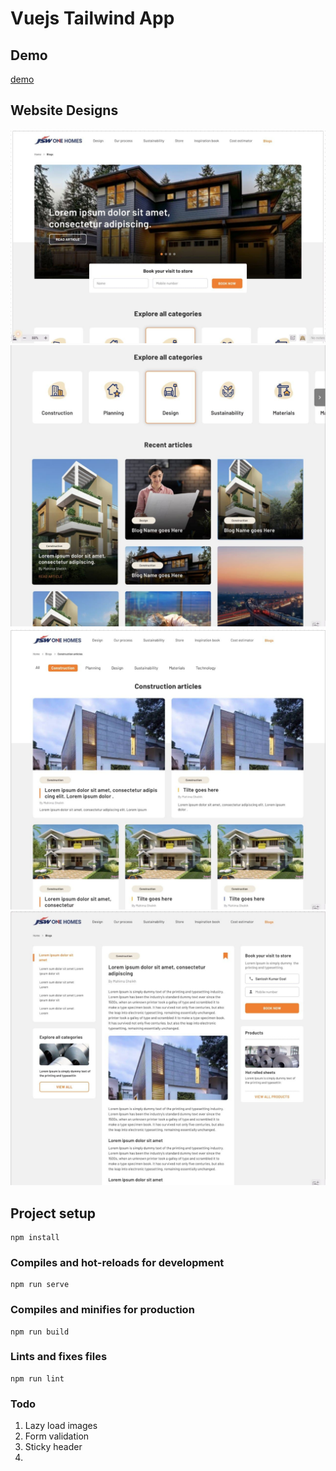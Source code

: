 # Vuejs Tailwind App

## Demo
<a href="https://resido-vue.web.app">demo</a>

## Website Designs

<img src="./screenshots/screenshot.jpg" />
<img src="./screenshots/screenshot2.jpg" />
<img src="./screenshots/screenshot3.jpg" />
<img src="./screenshots/screenshot4.jpg" />

## Project setup
```
npm install
```

### Compiles and hot-reloads for development
```
npm run serve
```

### Compiles and minifies for production
```
npm run build
```

### Lints and fixes files
```
npm run lint
```

### Todo
1. Lazy load images
1. Form validation
1. Sticky header
1. 
